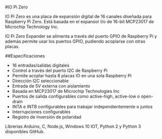<!--
---
name: IO Pi Zero
class: board
type: io
formfactor: pHAT
manufacturer: AB Electronics
description: 16 Channel Digital Expansion Board
url: https://www.abelectronics.co.uk/p/71/IO-Pi-Zero
github: https://github.com/abelectronicsuk
schematic: https://www.abelectronics.co.uk/docs/stock/raspberrypi/iopizero/iopi-zero-schematic.pdf
buy: https://www.abelectronics.co.uk/p/71/IO-Pi-Zero
image: 'ab-io-pi-zero.png'
pincount: 40
eeprom: no
power:
  '1':
  '2':
ground:
  '6':
  '9':
  '14':
  '20':
  '25':
  '30':
  '34':
  '39':
pin:
  '3':
    mode: i2c
  '5':
    mode: i2c
i2c:
  '0x20':
    name: MCP23017
    device: MCP23017
-->
#IO Pi Zero

IO Pi Zero es una placa de expansión digital de 16 canales diseñada para Raspberry Pi Zero. Está basada en el expansor I/o de 16-bit MCP23017 de Microchip Technology Inc.

IO Pi Zero Expander se alimenta a través del puerto GPIO de Raspberry Pi y además permite usar los puertos GPIO, pudiendo acoplarse con otras placas.

##Especificaciones

-  16 entradas/salidas digitales
-  Control a través del puerto I2C de Raspberry Pi
-  Permite acoplar hasta 8 placas IO en una sola Raspberry Pi
-  Dirección I2C seleccionable
-  Entrada de 5V externa con aislamiento
-  Basada en MCP23017 de Microchip Technologies Inc
-  Puertos de salida configurables como active-high, active-low o open-drain
-  INTA e INTB configurables para trabajar independientemente o juntos
-  Interrupciones configurables
-  Registro de inversión de polaridad

Librerias Arduino, C, Node.js, Windows 10 IOT, Python 2 y Python 3 disponibles GitHub.
